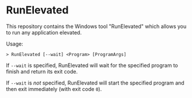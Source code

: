 # RunElevated

This repository contains the Windows tool "RunElevated" which allows you to run any application elevated.

Usage:

```shell
> RunElevated [--wait] <Program> [ProgramArgs]
```

If `--wait` is specified, RunElevated will wait for the specified program to finish and return its exit code.

If `--wait` is *not* specified, RunElevated will start the specified program and then exit immediately (with exit code `0`).
